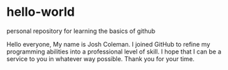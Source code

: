 # hello-world
personal repository for learning the basics of github

Hello everyone,
My name is Josh Coleman. I joined GitHub to refine my programming abilities into a professional level of skill. I hope that I can be a service to you in whatever way possible.
Thank you for your time.
